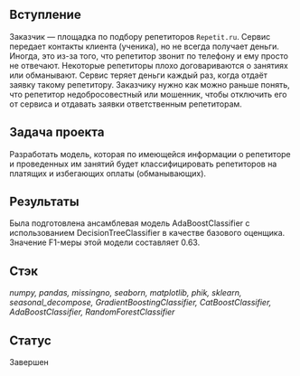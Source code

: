 ## Вступление

Заказчик — площадка по подбору репетиторов `Repetit.ru`. Сервис передает контакты клиента (ученика), но не всегда получает деньги. Иногда, это из-за того, что репетитор звонит по телефону и ему просто не отвечают. Некоторые репетиторы плохо договариваются о занятиях или обманывают. Сервис теряет деньги каждый раз, когда отдаёт заявку такому репетитору. Заказчику нужно как можно раньше понять, что репетитор недобросовестный или мошенник, чтобы отключить его от сервиса и отдавать заявки ответственным репетиторам.

## Задача проекта 
Разработать модель, которая по имеющейся информации о репетиторе и проведенных им занятий будет классифицировать репетиторов на платящих и избегающих оплаты (обманывающих).

## Результаты 
Была подготовлена ансамблевая модель AdaBoostClassifier с использованием DecisionTreeClassifier в качестве базового оценщика. Значение F1-меры этой модели составляет 0.63.

## Стэк
*numpy, pandas, missingno, seaborn, matplotlib, phik, sklearn, seasonal_decompose, GradientBoostingClassifier, CatBoostClassifier, AdaBoostClassifier, RandomForestClassifier*

## Статус
Завершен
